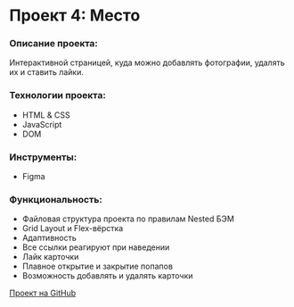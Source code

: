 # Проект 4: Место

### Описание проекта:
Интерактивной страницей, куда можно добавлять фотографии, удалять их и ставить лайки.

### Технологии проекта:
* HTML & CSS
* JavaScript
* DOM

### Инструменты:
* Figma

### Функциональность:
* Файловая структура проекта по правилам Nested БЭМ
* Grid Layout и Flex-вёрстка
* Адаптивность 
* Все ссылки реагируют при наведении
* Лайк карточки
* Плавное открытие и закрытие попапов
* Возможность добавлять и удалять карточки
 
[Проект на GitHub](https://masharakitskaya.github.io/mesto/)
